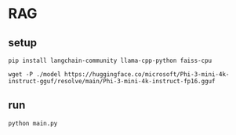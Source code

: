 # RAG

## setup

```shell
pip install langchain-community llama-cpp-python faiss-cpu
```

```shell
wget -P ./model https://huggingface.co/microsoft/Phi-3-mini-4k-instruct-gguf/resolve/main/Phi-3-mini-4k-instruct-fp16.gguf
```

## run

```shell
python main.py
```
